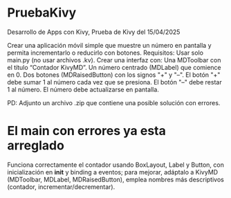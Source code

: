 # PruebaKivy
Desarrollo de Apps con Kivy, Prueba de Kivy del 15/04/2025

Crear una aplicación móvil simple que muestre un número en pantalla y permita incrementarlo o reducirlo con botones.
Requisitos:
Usar solo main.py (no usar archivos .kv).
Crear una interfaz con:
Una MDToolbar con el título “Contador KivyMD”.
Un número centrado (MDLabel) que comience en 0.
Dos botones (MDRaisedButton) con los signos "+" y "–".
El botón "+" debe sumar 1 al número cada vez que se presiona.
El botón "–" debe restar 1 al número.
El número debe actualizarse en pantalla.

PD: Adjunto un archivo .zip que contiene una posible solución con errores.


# El main con errores ya esta arreglado

Funciona correctamente el contador usando BoxLayout, Label y Button, con inicialización en __init__ y binding a eventos; para mejorar, adáptalo a KivyMD (MDToolbar, MDLabel, MDRaisedButton), emplea nombres más descriptivos (contador, incrementar/decrementar).